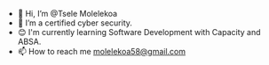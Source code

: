 - 👋 Hi, I’m @Tsele Molelekoa
- 🌱 I’m a certified cyber security.
- 😊 I'm currently learning Software Development with Capacity and ABSA.
- 📫 How to reach me molelekoa58@gmail.com
  
<!---
KeketsoT/KeketsoT is a ✨ special ✨ repository because its `README.md` (this file) appears on your GitHub profile.
You can click the Preview link to take a look at your changes.
--->
